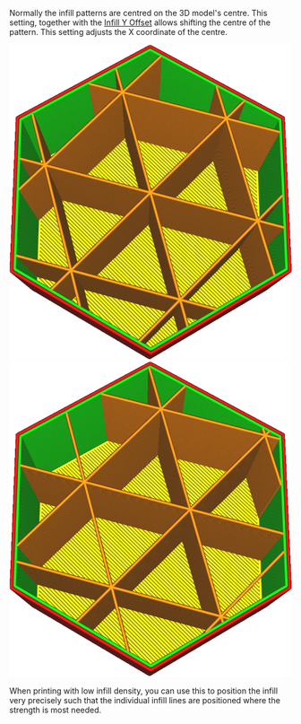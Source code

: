 Normally the infill patterns are centred on the 3D model's centre. This setting, together with the [Infill Y Offset](infill_offset_y) allows shifting the centre of the pattern. This setting adjusts the X coordinate of the centre.

![Infill is centred](images/infill_offset_xy_0.png)
![Shifted 5mm to the right](images/infill_offset_x_5.png)

When printing with low infill density, you can use this to position the infill very precisely such that the individual infill lines are positioned where the strength is most needed.